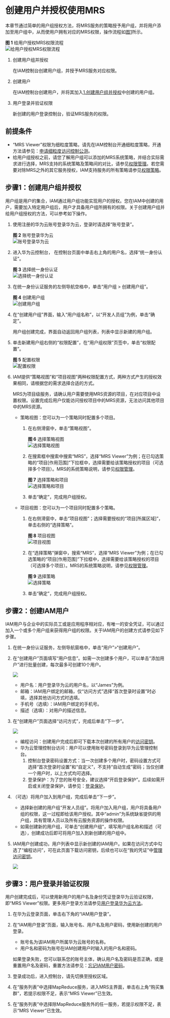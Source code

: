 # 创建用户并授权使用MRS<a name="ZH-CN_TOPIC_0173178179"></a>

本章节通过简单的用户组授权方法，将MRS服务的策略授予用户组，并将用户添加至用户组中，从而使用户拥有对应的MRS权限，操作流程如[图1](#fig8523123435310)所示。

**图 1**  给用户授权MRS权限流程<a name="fig8523123435310"></a>  
![](figures/给用户授权MRS权限流程.jpg "给用户授权MRS权限流程")

1.  <a name="li895020818018"></a>创建用户组并授权

    在IAM控制台创建用户组，并授予MRS服务对应权限。

2.  创建用户

    在IAM控制台创建用户，并将其加入[1.创建用户组并授权](#li895020818018)中创建的用户组。

3.  用户登录并验证权限

    新创建的用户登录控制台，验证MRS服务的权限。


## 前提条件<a name="section1861611314511"></a>

-   “MRS Viewer”权限为细粒度策略，请先在IAM控制台开通细粒度策略，开通方法请参见：[申请细粒度访问控制公测](https://support.huaweicloud.com/usermanual-iam/iam_01_019.html)。
-   给用户组授权之前，请您了解用户组可以添加的MRS系统策略，并结合实际需求进行选择，MRS支持的系统策略及策略间的对比，请参见[权限管理](https://support.huaweicloud.com/productdesc-mrs/mrs_08_0033.html)。若您需要对除MRS之外的其它服务授权，IAM支持服务的所有策略请参见[权限策略](https://support.huaweicloud.com/usermanual-permissions/zh-cn_topic_0063498930.html)。

## 步骤1：创建用户组并授权<a name="section12820136111313"></a>

用户组是用户的集合，IAM通过用户组功能实现用户的授权。您在IAM中创建的用户，需要加入特定用户组后，用户才具备用户组所拥有的权限。关于创建用户组并给用户组授权的方法，可以参考如下操作。

1.  使用注册的华为云账号登录华为云，登录时请选择“账号登录”。

    **图 2**  账号登录华为云<a name="f7ce50565a62f413c85f47142dd2c52b2"></a>  
    ![](figures/账号登录华为云.png "账号登录华为云")

2.  进入华为云控制台， 在控制台页面中单击右上角的用户名，选择“统一身份认证”。

    **图 3**  选择统一身份认证<a name="fig19364162811546"></a>  
    ![](figures/选择统一身份认证.jpg "选择统一身份认证")

3.  在统一身份认证服务的左侧导航空格中，单击“用户组 \> 创建用户组”。

    **图 4**  创建用户组<a name="fig14849155019402"></a>  
    ![](figures/创建用户组.png "创建用户组")

4.  在“创建用户组”界面，输入“用户组名称”，以“开发人员组”为例，单击“确定”。

    用户组创建完成，界面自动返回用户组列表，列表中显示新建的用户组。

5.  单击新建用户组右侧的“权限配置”，在“用户组权限”页签中，单击“权限配置”。

    **图 5**  配置权限<a name="fig17511648191515"></a>  
    ![](figures/配置权限.png "配置权限")

6.  IAM提供“策略视图”和“项目视图”两种权限配置方式，两种方式产生的授权效果相同，请根据您的需求选择合适的方式。

    MRS为项目级服务，请确认用户需要使用MRS资源的项目，在对应项目中设置权限。设置完成后用户仅能访问授权项目中的MRS资源，无法访问其他项目中的MRS资源。

    -   策略视图：您可以为一个策略同时配置多个项目。
        1.  在右侧滑窗中，单击“策略视图”。

            **图 6**  选择策略视图<a name="fig7946810527"></a>  
            ![](figures/选择策略视图.png "选择策略视图")

        2.  在搜索框中搜索中搜索“MRS”，选择“MRS Viewer”为例；在已勾选策略的“项目\[作用范围\]”下拉框中，选择需要给该策略授权的项目（可选择多个项目）。MRS的系统策略说明，请参见[权限管理](https://support.huaweicloud.com/productdesc-mrs/mrs_08_0033.html)。

            **图 7**  选择策略和项目<a name="fig15340135971913"></a>  
            ![](figures/选择策略和项目.png "选择策略和项目")

        3.  单击“确定”，完成用户组授权。

    -   项目视图：您可以为一个项目同时配置多个策略。
        1.  在右侧滑窗中，单击“项目视图”；选择需要授权的“项目\[所属区域\]”，单击右侧的“选择策略”。

            **图 8**  项目视图<a name="fig968552517223"></a>  
            ![](figures/项目视图.png "项目视图")

        2.  在“选择策略”弹窗中，搜索“MRS”，选择“MRS Viewer”为例；在已勾选策略的“项目\[作用范围\]”下拉框中，选择需要给该策略授权的项目（可选择多个项目）。MRS的系统策略说明，请参见[权限管理](https://support.huaweicloud.com/productdesc-mrs/mrs_08_0033.html)。

            **图 9**  选择策略<a name="fig623498257"></a>  
            ![](figures/选择策略.png "选择策略")

        3.  单击“确定”，完成用户组授权。



## 步骤2：创建IAM用户<a name="section95751440173917"></a>

IAM用户与企业中的实际员工或是应用程序相对应，有唯一的安全凭证，可以通过加入一个或多个用户组来获得用户组的权限。关于IAM用户的创建方式请参见如下步骤。

1.  在统一身份认证服务，左侧导航窗格中，单击“用户”\>“创建用户”。
2.  在“创建用户”页面填写“用户信息”。如需一次创建多个用户，可以单击“添加用户”进行批量创建，每次最多可创建10个用户。

    ![](figures/创建用户.png)

    -   用户名：用户登录华为云的用户名，以“James”为例。
    -   邮箱：IAM用户绑定的邮箱，仅“访问方式”选择“首次登录时设置”时必填，选择其他访问方式时选填。
    -   手机号（选填）：IAM用户绑定的手机号。
    -   描述（选填）：对用户的描述信息。

3.  在“创建用户”页面选择“访问方式”，完成后单击“下一步”。

    ![](figures/创建用户-访问方式.png)

    -   编程访问：创建用户完成后即可下载本次创建的所有用户的[访问密钥](https://support.huaweicloud.com/usermanual-ca/zh-cn_topic_0046606340.html)。
    -   华为云管理控制台访问：用户可以使用账号密码登录到华为云管理控制台。
        1.  控制台登录密码设置方式：当一次创建多个用户时，密码设置方式可选择“首次登录时设置”和“自定义”，不支持“自动生成”密码；当仅创建一个用户时，以上方式均可选择。
        2.  登录保护：为了您的账号安全，建议选择“开启登录保护”。后续如需开启或关闭登录保护，请参见：[登录保护](https://support.huaweicloud.com/usermanual-iam/zh-cn_topic_0079477316.html)。

4.  （可选）将用户加入到用户组，完成后单击“下一步”。
    -   选择新创建的用户组“开发人员组”。将用户加入用户组，用户将具备用户组的权限，这一过程即给该用户授权。其中“admin”为系统缺省提供的用户组，具有管理人员以及所有云服务资源的操作权限。
    -   如需创建新的用户组，可单击“创建用户组”，填写用户组名称和描述（可选），创建成功后即可将用户加入到新创建的用户组中。

5.  IAM用户创建成功，用户列表中显示新创建的IAM用户。如果在访问方式中勾选了“编程访问”，可在此页面下载访问密钥，后续也可以在“我的凭证”中[管理访问密钥](https://support.huaweicloud.com/usermanual-ca/zh-cn_topic_0046606340.html)。

    ![](figures/用户创建成功.png)


## 步骤3：用户登录并验证权限<a name="section1382414366135"></a>

用户创建完成后，可以使用新用户的用户名及身份凭证登录华为云验证权限，即“MRS Viewer”权限。更多用户登录方法请参见[用户登录华为云方法](https://support.huaweicloud.com/qs-iam/iam_01_0031.html#section2)。

1.  在华为云登录页面，单击右下角的“IAM用户登录”。
2.  在“IAM用户登录”页面，输入账号名、用户名及用户密码，使用新创建的用户登录。

    -   账号名为该IAM用户所属华为云账号的名称。
    -   用户名和密码为账号在IAM创建用户时输入的用户名和密码。

    如果登录失败，您可以联系您的账号主体，确认用户名及密码是否正确，或是重置用户名及密码，重置方法请参见：[忘记IAM用户密码](https://support.huaweicloud.com/iam_faq/iam_01_0314.html#section1)。

3.  登录成功后，进入控制台，请先切换至授权区域。
4.  在“服务列表”中选择MapReduce服务，进入MRS主界面，单击右上角“购买集群”，若提示权限不足，表示“MRS Viewer”已生效。
5.  在“服务列表”中选择除MapReduce服务外的任一服务，若提示权限不足，表示“MRS Viewer”已生效。


